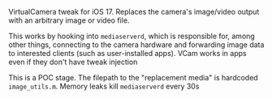 VirtualCamera tweak for iOS 17. Replaces the camera's image/video output with an arbitrary image or video file.

This works by hooking into `mediaserverd`, which is responsible for, among other things, connecting to the camera hardware and forwarding image data to interested clients (such as user-installed apps). VCam works in apps even if they don't have tweak injection

This is a POC stage. The filepath to the "replacement media" is hardcoded `image_utils.m`. Memory leaks kill `mediaserverd` every 30s
